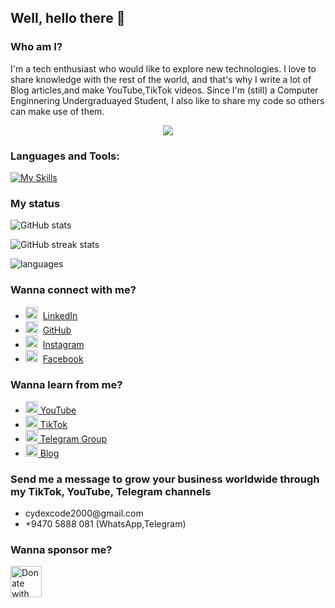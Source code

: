 ## Well, hello there 👋

### Who am I?

I'm a tech enthusiast who would like to explore new technologies.
I love to share knowledge with the rest of the world, and that's why I write a lot of Blog articles,and make YouTube,TikTok videos.
Since I'm (still) a Computer Enginnering Undergraduayed Student, I also like to share my code so others can make use of them.


<p align="center">
  <img src="https://readme-typing-svg.herokuapp.com?font=Open+Sans&color=0000FF&width=500&lines=Five+Years+Of+Experience+in+Programming⭐.." />
</p>

<h3 align="left">Languages and Tools:</h3>

[![My Skills](https://skillicons.dev/icons?i=js,html,css,bootstrap,tailwind,cpp,cs,java,express,react,vue,nodejs,typescript,nextjs,dotnet,mongodb,mysql,postman,netlify,arduino,linux,figma,git,azure,kubernetes,docker,stackoverflow,tensorflow)](https://skillicons.dev)


### My status
<img align="center" src="https://github-readme-stats.vercel.app/api?username=CydexCode&show_icons=true&include_all_commits=true&theme=dracula" alt="GitHub stats" > 

![GitHub streak stats](https://github-readme-streak-stats.herokuapp.com/?user=jps27CSE&theme=react)  

<img align="center" src="https://github-readme-stats.vercel.app/api/top-langs/?username=CydexCode&&exclude_repo=CydexCode&layout=compact&theme=dracula" alt="languages"/>



### Wanna connect with me?
* <img src="https://praneeth.gnomezgrave.com/assets/img/icons/linkedin.png" height="20"/>&nbsp; [LinkedIn](https://www.linkedin.com/in/sachinthana-buddhika-618ab126b)
* <img src="https://praneeth.gnomezgrave.com/assets/img/icons/github.png" height="20"/>&nbsp; [GitHub](https://github.com/CydexCode)
* <img src="https://praneeth.gnomezgrave.com/assets/img/icons/instagram.png" height="20"/>&nbsp; [Instagram](https://www.instagram.com/__sachinthana__buddhika__)
* <img src="https://praneeth.gnomezgrave.com/assets/img/icons/fb.png" height="20"/>&nbsp; [Facebook](https://www.facebook.com/sachinthana.buddhika)

### Wanna learn from me?

* <a href="https://www.youtube.com/@cydexcode" target="_blank"><img src="https://www.youtube.com/favicon.ico" height="20"/> YouTube</a></br>
* <a href="https://www.tiktok.com/@cydexcode" target="_blank"><img src="https://www.tiktok.com/favicon.ico" height="20"/> TikTok</a></br>
* <a href="https://t.me/CydexCode_Academy" target="_blank"><img src="https://telegram.org/favicon.ico" height="20"/> Telegram Group</a></br>
* <a href="https://medium.com/@cydexcode" target="_blank"><img src="https://www.medium.com/favicon.ico" height="20"/> Blog </a></br>


### Send me a message to grow your business worldwide through my TikTok, YouTube, Telegram channels

* <div> cydexcode2000@gmail.com</div>
* <div> +9470 5888 081 (WhatsApp,Telegram)</div> 



### Wanna sponsor me?

<a href="https://www.paypal.me/CCs01" target="_blank">
  <img src="https://www.paypalobjects.com/webstatic/mktg/logo/pp_cc_mark_37x23.jpg" alt="Donate with PayPal" height="50px">
</a>



